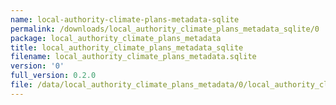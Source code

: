 ```yaml
---
name: local-authority-climate-plans-metadata-sqlite
permalink: /downloads/local_authority_climate_plans_metadata_sqlite/0
package: local_authority_climate_plans_metadata
title: local_authority_climate_plans_metadata_sqlite
filename: local_authority_climate_plans_metadata.sqlite
version: '0'
full_version: 0.2.0
file: /data/local_authority_climate_plans_metadata/0/local_authority_climate_plans_metadata.sqlite
---
```

